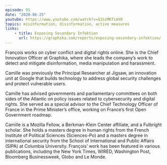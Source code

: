 ```yaml
---
episode: 91
date: "2020-06-25"
youtube: https://www.youtube.com/watch?v=G1SzMKTimV8
topics: misinformation, disinformation, active measures
links:
    - title: Exposing Secondary Infektion
      url: https://graphika.com/reports/exposing-secondary-infektion/
---
```


François works on cyber conflict and digital rights online. She is the Chief
Innovation Officer at Graphika, where she leads the company’s work to detect
and mitigate disinformation, media manipulation and harassment.

Camille was previously the Principal Researcher at Jigsaw, an innovation unit
at Google that builds technology to address global security challenges and
protect vulnerable users.

Camille has advised governments and parliamentary committees on both sides of
the Atlantic on policy issues related to cybersecurity and digital rights. She
served as a special advisor to the Chief Technology Officer of France in the
Prime Minister’s office, working on France’s first Open Government
roadmap.

Camille is a Mozilla Fellow, a Berkman-Klein Center affiliate, and a Fulbright
scholar. She holds a masters degree in human rights from the French Institute
of Political Sciences (Sciences-Po) and a masters degree in international
security from the School of International and Public Affairs (SIPA) at Columbia
University. François’ work has been featured in various publications, including
the New York Times, WIRED, Washington Post, Bloomberg Businessweek, Globo and
Le Monde.
